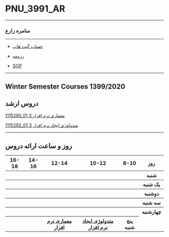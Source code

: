 # PNU_3991_AR
---------
### سامره زارع
 
---
- [حساب گیت هاب](https://github.com/samerezare)

- [رزومه](https://samerezare.github.io/Resume/)

- [SOP](https://samerezare.github.io/SOP/)

------------------
## Winter Semester Courses 1399/2020

## دروس ارشد

[1115280_01	معماري نرم افزار	3](https://github.com/samerezare/PNU_3991_AR/tree/main/SoftwareArchitecture)

[1115282_01	متدولوژي ايجاد نرم افزار	3](https://github.com/samerezare/PNU_3991_AR/tree/main/SoftwareDevelopmentMethodologies)


--------------
## روز و ساعت ارائه دروس

<table style="width:100%">
  <tr>
    <th >16-18</th>
    <th >14-16</th>
    <th >12-14</th>
    <th>10-12</th>
    <th>8-10</th>
    <th>روز</th>
  </tr>
  <tr>
    <th ></th>
    <th ></th>
    <th ></th>
    <th></th>
    <th></th>
    <th>شنبه</th>
  </tr>
   <tr>
    <th ></th>
    <th ></th>
    <th></th>
    <th></th>
    <th ></th>
    <th>یک شنبه</th>
  </tr>
   <tr>
     <th ></th>
     <th ></th>
     <th></th>
     <th></th>
    <th ></th>   
    <th>دوشنبه</th>
  </tr>
   <tr>
    <th ></th>
    <th ></th>
    <th></th>
    <th></th>
    <th ></th>
    <th>سه شنبه</th>
  </tr>
   <tr>
    <th ></th>
    <th ></th>
    <th></th>
    <th></th>
     <th ></th>
    <th>چهارشنبه</th>
  </tr>
   <tr>
    <th ></th>
     <th ></th>
     <th ><a  href="https://github.com/AliRazavi-edu/PNU_3991/tree/master/_MSc/SoftwareArchitecture">معماری نرم افزار</a></th>
     <th><a  href="https://github.com/AliRazavi-edu/PNU_3991/tree/master/_MSc/SoftwareDevelopmentMethodologies">متدولوژی ایجاد نرم افزار</a></th>
     <th>پنج شنبه</th>
     <tr ></tr>
</table>
